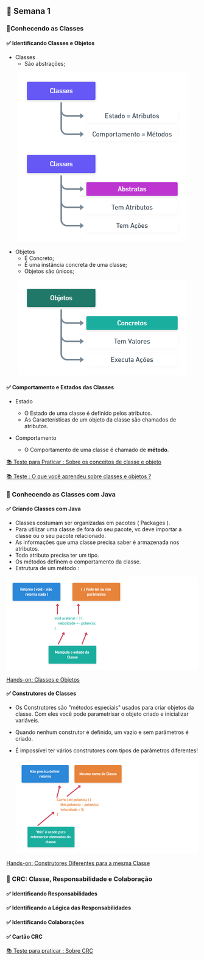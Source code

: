 <h2>📅 Semana 1</h2>

<h3>📝Conhecendo as Classes</h3>

<h4>✅ Identificando Classes e Objetos</h4>

* Classes 
  * São abstrações;
  
<div align="center">
  <img src="../Assets/Classes2.png"> 
</div>

* Objetos
  * É Concreto;
  * É uma instância concreta de uma classe;
  * Objetos são únicos;

<div align="center">
  <img src="../Assets/Objetos.png"> 
</div>

<h4>✅ Comportamento e Estados das Classes</h4>

* Estado
  * O Estado de uma classe é definido pelos atributos. 
  * As Características de um objeto da classe são chamados de atributos. 

* Comportamento
  * O Comportamento de uma classe é chamado de **método**.

<a href="https://github.com/brunoemferreira/ita-orientacao-a-objetos-com-java/blob/main/Semana1/TestesParaPraticar.md" >📚 Teste para Praticar : Sobre os conceitos de classe e objeto</a>

<a href="https://github.com/brunoemferreira/ita-orientacao-a-objetos-com-java/blob/main/Semana1/Testes.md" >📚 Teste : O que você aprendeu sobre classes e objetos ?</a>

</hr>

<h3>📝 Conhecendo as Classes com Java</h3>

<h4>✅ Criando Classes com Java</h4>

* Classes costumam ser organizadas em pacotes ( Packages ).
* Para utilizar uma classe de fora do seu pacote, vc deve importar a classe ou o seu pacote relacionado.
* As informações que uma classe precisa saber é armazenada nos atributos.
* Todo atributo precisa ter um tipo.
* Os métodos definem o comportamento da classe.
* Estrutura de um método : 
 
 <div align="center">
    <img src="../Assets/metodos.png"> 
  </div>

<a href="https://github.com/brunoemferreira/ita-orientacao-a-objetos-com-java/tree/main/Fontes/Carros" >Hands-on: Classes e Objetos</a>

<h4>✅ Construtores de Classes</h4>

* Os Construtores são "métodos especiais" usados para criar objetos da classe. Com eles você pode parametrisar o objeto criado e inicializar variáveis.
* Quando nenhum construtor é definido, um vazio e sem parâmetros é criado.
* É impossível ter vários construtores com tipos de parâmetros diferentes!

  <div align="center">
    <img src="../Assets/construtores.png"> 
  </div>

<a href="https://github.com/brunoemferreira/ita-orientacao-a-objetos-com-java/tree/main/Fontes/Comercio" >Hands-on: Construtores Diferentes para a mesma Classe</a>


<h3>📝 CRC: Classe, Responsabilidade e Colaboração</h3>

<h4>✅ Identificando Responsabilidades</h4>

<h4>✅ Identificando a Lógica das Responsabilidades</h4>

<h4>✅ Identificando Colaborações</h4>

<h4>✅ Cartão CRC</h4>

<a href="https://github.com/brunoemferreira/ita-orientacao-a-objetos-com-java/blob/main/Semana1/Testes.md" >📚 Teste para praticar : Sobre CRC</a>
</hr>
